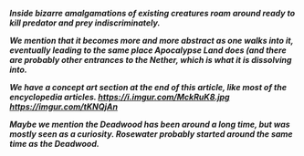 ***Inside bizarre amalgamations of existing creatures roam around ready to kill predator and prey indiscriminately.***

***We mention that it becomes more and more abstract as one walks into it, eventually leading to the same place Apocalypse Land does (and there are probably other entrances to the Nether, which is what it is dissolving into.***

***We have a concept art section at the end of this article, like most of the encyclopedia articles. https://i.imgur.com/MckRuK8.jpg
https://imgur.com/tKNQjAn***

***Maybe we mention the Deadwood has been around a long time, but was mostly seen as a curiosity.
Rosewater probably started around the same time as the Deadwood.***